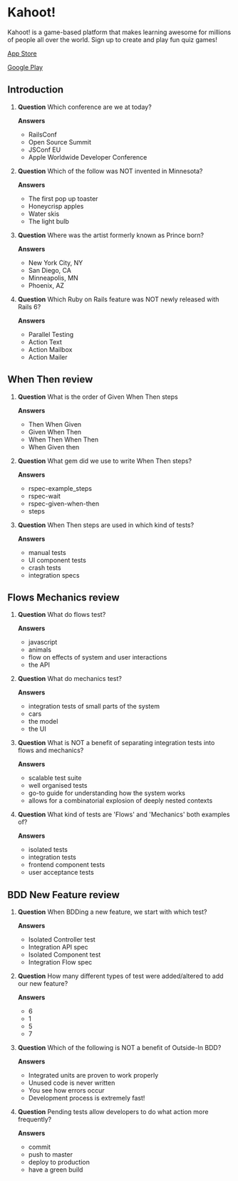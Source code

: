 # Kahoot!

Kahoot! is a game-based platform that makes learning awesome for millions of people all 
over the world. Sign up to create and play fun quiz games!

[App Store](https://itunes.apple.com/app/apple-store/id1131203560?mt=8)

[Google Play](https://play.google.com/store/apps/details?id=no.mobitroll.kahoot.android&referrer=utm_source%3Dkahoot%26utm_campaign%3Dmobileapp)

## Introduction

1. 
    **Question** Which conference are we at today?

    **Answers**

    - RailsConf
    - Open Source Summit
    - JSConf EU
    - Apple Worldwide Developer Conference

1. 
    **Question** Which of the follow was NOT invented in Minnesota?

    **Answers**

    - The first pop up toaster
    - Honeycrisp apples
    - Water skis
    - The light bulb

1. 
    **Question** Where was the artist formerly known as Prince born?

    **Answers**

    - New York City, NY
    - San Diego, CA
    - Minneapolis, MN
    - Phoenix, AZ

1. 
    **Question** Which Ruby on Rails feature was NOT newly released with Rails 6?

    **Answers**

    - Parallel Testing
    - Action Text
    - Action Mailbox
    - Action Mailer

## When Then review

1. 
    **Question** What is the order of Given When Then steps

    **Answers**

    - Then When Given
    - Given When Then
    - When Then When Then
    - When Given then

1. 
    **Question** What gem did we use to write When Then steps?

    **Answers**

    - rspec-example_steps
    - rspec-wait
    - rspec-given-when-then
    - steps

1. 
    **Question** When Then steps are used in which kind of tests?

    **Answers**

    - manual tests
    - UI component tests
    - crash tests
    - integration specs

## Flows Mechanics review

1. 
    **Question** What do flows test?

    **Answers**

    - javascript
    - animals
    - flow on effects of system and user interactions
    - the API

1. 
    **Question** What do mechanics test?

    **Answers**

    - integration tests of small parts of the system
    - cars
    - the model
    - the UI

1. 
    **Question** What is NOT a benefit of separating integration tests into flows and mechanics?

    **Answers**

    - scalable test suite
    - well organised tests
    - go-to guide for understanding how the system works
    - allows for a combinatorial explosion of deeply nested contexts

1. 
    **Question** What kind of tests are 'Flows' and 'Mechanics' both examples of?

    **Answers**

    - isolated tests
    - integration tests
    - frontend component tests
    - user acceptance tests

## BDD New Feature review

1. 
    **Question** When BDDing a new feature, we start with which test?

    **Answers**

    - Isolated Controller test
    - Integration API spec
    - Isolated Component test
    - Integration Flow spec

1. 
    **Question** How many different types of test were added/altered to add our new feature? 

    **Answers**

    - 6
    - 1
    - 5
    - 7

1. 
    **Question** Which of the following is NOT a benefit of Outside-In BDD?

    **Answers**

    - Integrated units are proven to work properly
    - Unused code is never written
    - You see how errors occur
    - Development process is extremely fast!

1. 
    **Question** Pending tests allow developers to do what action more frequently?

    **Answers**

    - commit
    - push to master
    - deploy to production
    - have a green build